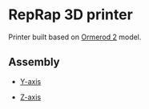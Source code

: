 # RepRap 3D printer

Printer built based on [Ormerod 2](https://reprappro.com/documentation/ormerod-2/) model.

## Assembly

* [Y-axis](https://reprappro.com/documentation/ormerod-2/y-axis-assembly/)

* [Z-axis](https://reprappro.com/documentation/ormerod-2/z-axis-assembly/)
